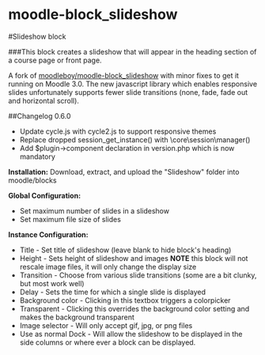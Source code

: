 moodle-block_slideshow
======================

#Slideshow block 

###This block creates a slideshow that will appear in the heading section of a course page or front page.

A fork of [moodleboy/moodle-block_slideshow](https://github.com/moodleboy/moodle-block_slideshow) with minor fixes to get it running on Moodle 3.0. The new javascript library which enables responsive slides unfortunately supports fewer slide transitions (none, fade, fade out and horizontal scroll).

##Changelog 0.6.0
* Update cycle.js with cycle2.js to support responsive themes
* Replace dropped session_get_instance() with \core\session\manager()
* Add $plugin->component declaration in version.php which is now mandatory

**Installation:**
Download, extract, and upload the "Slideshow" folder into moodle/blocks

**Global Configuration:**
* Set maximum number of slides in a slideshow
* Set maximum file size of slides

**Instance Configuration:**
* Title - Set title of slideshow  (leave blank to hide block's heading)
* Height - Sets height of slideshow and images **NOTE** this block will not rescale image files, it will only change the display size
* Transition - Choose from various slide transitions (some are a bit clunky, but most work well)
* Delay - Sets the time for which a single slide is displayed
* Background color - Clicking in this textbox triggers a colorpicker
* Transparent - Clicking this overrides the background color setting and makes the background transparent
* Image selector - Will only accept gif, jpg, or png files 
* Use as normal Dock - Will allow the slideshow to be displayed in the side columns or where ever a block can be displayed.
